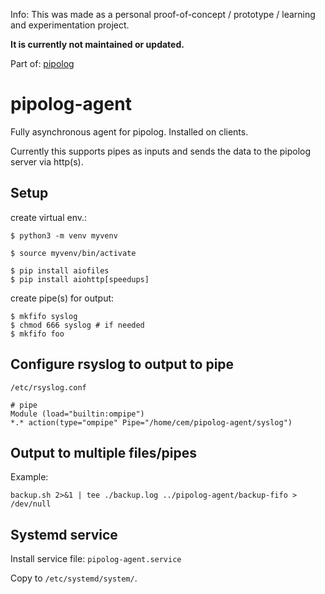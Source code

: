 Info: This was made as a personal proof-of-concept / prototype / learning and experimentation project.

__It is currently not maintained or updated.__

Part of: [pipolog](https://github.com/rebootl/pipolog)

# pipolog-agent

Fully asynchronous agent for pipolog. Installed on clients.

Currently this supports pipes as inputs and sends the data to
the pipolog server via http(s).

## Setup

create virtual env.:

    $ python3 -m venv myvenv

    $ source myvenv/bin/activate

    $ pip install aiofiles
    $ pip install aiohttp[speedups]

create pipe(s) for output:

    $ mkfifo syslog
    $ chmod 666 syslog # if needed
    $ mkfifo foo

## Configure rsyslog to output to pipe

`/etc/rsyslog.conf`

    # pipe
    Module (load="builtin:ompipe")
    *.* action(type="ompipe" Pipe="/home/cem/pipolog-agent/syslog")

## Output to multiple files/pipes

Example:

    backup.sh 2>&1 | tee ./backup.log ../pipolog-agent/backup-fifo > /dev/null

## Systemd service

Install service file: `pipolog-agent.service`

Copy to `/etc/systemd/system/`.
